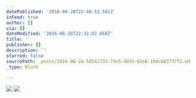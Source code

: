 ```yaml
---
datePublished: '2016-08-28T22:40:53.501Z'
inFeed: true
author: []
via: {}
dateModified: '2016-08-28T22:32:02.660Z'
title: ''
publisher: {}
description: ''
starred: false
sourcePath: _posts/2016-08-28-5d541733-73e5-4855-82e6-1b0cb83737f2.md
_type: Blurb

---
```

![](https://the-grid-user-content.s3-us-west-2.amazonaws.com/13b1f3eb-3e88-4def-93c0-baf1a84d3832.jpg)
![](https://the-grid-user-content.s3-us-west-2.amazonaws.com/2bffcda0-9138-4568-af53-7ee4f2eddd14.jpg)